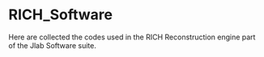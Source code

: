 # RICH_Software
Here are collected the codes used in the RICH Reconstruction engine part of the Jlab Software suite.


